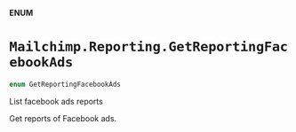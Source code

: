 **ENUM**

# `Mailchimp.Reporting.GetReportingFacebookAds`

```swift
enum GetReportingFacebookAds
```

List facebook ads reports

Get reports of Facebook ads.
